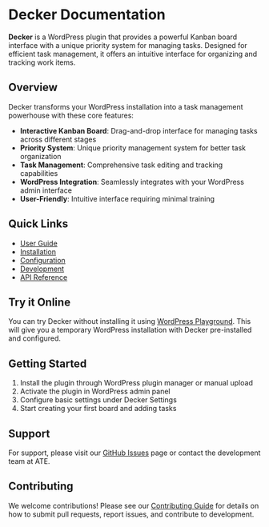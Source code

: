 # Decker Documentation

**Decker** is a WordPress plugin that provides a powerful Kanban board interface with a unique priority system for managing tasks. Designed for efficient task management, it offers an intuitive interface for organizing and tracking work items.

## Overview

Decker transforms your WordPress installation into a task management powerhouse with these core features:

- **Interactive Kanban Board**: Drag-and-drop interface for managing tasks across different stages
- **Priority System**: Unique priority management system for better task organization
- **Task Management**: Comprehensive task editing and tracking capabilities
- **WordPress Integration**: Seamlessly integrates with your WordPress admin interface
- **User-Friendly**: Intuitive interface requiring minimal training

## Quick Links

- [User Guide](user-guide.md)
- [Installation](installation.md)
- [Configuration](configuration.md)
- [Development](development.md)
- [API Reference](api-reference.md)

## Try it Online

You can try Decker without installing it using [WordPress Playground](https://playground.wordpress.net/?blueprint-url=https://raw.githubusercontent.com/ateeducacion/wp-decker/refs/heads/main/blueprint.json). This will give you a temporary WordPress installation with Decker pre-installed and configured.

## Getting Started

1. Install the plugin through WordPress plugin manager or manual upload
2. Activate the plugin in WordPress admin panel
3. Configure basic settings under Decker Settings
4. Start creating your first board and adding tasks

## Support

For support, please visit our [GitHub Issues](https://github.com/ateeducacion/wp-decker/issues) page or contact the development team at ATE.

## Contributing

We welcome contributions! Please see our [Contributing Guide](contributing.md) for details on how to submit pull requests, report issues, and contribute to development.

